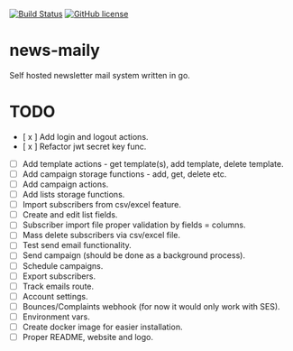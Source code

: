 [![Build Status](https://travis-ci.org/FilipNikolovski/news-maily.svg?branch=golang)](https://travis-ci.org/FilipNikolovski/news-maily)
[![GitHub license](https://img.shields.io/badge/license-Apache%202-blue.svg)](https://raw.githubusercontent.com/FilipNikolovski/news-maily/master/LICENSE.md)

# news-maily

Self hosted newsletter mail system written in go.

# TODO

- [ x ] Add login and logout actions.
- [ x ] Refactor jwt secret key func.
- [ ] Add template actions - get template(s), add template, delete template.
- [ ] Add campaign storage functions - add, get, delete etc.
- [ ] Add campaign actions.
- [ ] Add lists storage functions.
- [ ] Import subscribers from csv/excel feature.
- [ ] Create and edit list fields.
- [ ] Subscriber import file proper validation by fields = columns.
- [ ] Mass delete subscribers via csv/excel file.
- [ ] Test send email functionality.
- [ ] Send campaign (should be done as a background process).
- [ ] Schedule campaigns.
- [ ] Export subscribers.
- [ ] Track emails route.
- [ ] Account settings.
- [ ] Bounces/Complaints webhook (for now it would only work with SES).
- [ ] Environment vars.
- [ ] Create docker image for easier installation.
- [ ] Proper README, website and logo.
